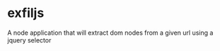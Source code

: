 exfiljs
=======

A node application that will extract dom nodes from a given url using a jquery selector